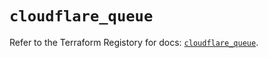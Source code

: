 # `cloudflare_queue`

Refer to the Terraform Registory for docs: [`cloudflare_queue`](https://registry.terraform.io/providers/cloudflare/cloudflare/4.20.0/docs/resources/queue).
